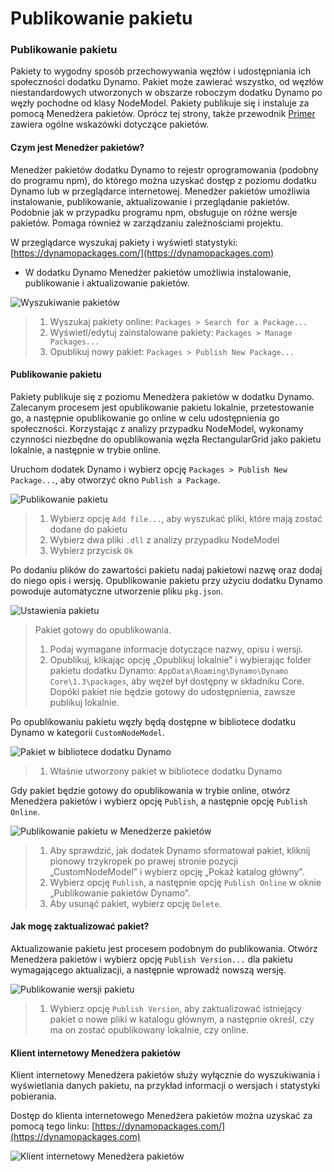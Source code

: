 # Publikowanie pakietu 

### Publikowanie pakietu <a href="#publish-a-package" id="publish-a-package"></a>

Pakiety to wygodny sposób przechowywania węzłów i udostępniania ich społeczności dodatku Dynamo. Pakiet może zawierać wszystko, od węzłów niestandardowych utworzonych w obszarze roboczym dodatku Dynamo po węzły pochodne od klasy NodeModel. Pakiety publikuje się i instaluje za pomocą Menedżera pakietów. Oprócz tej strony, także przewodnik [Primer](https://primer2.dynamobim.org/6_custom_nodes_and_packages/6-2_packages/1-introduction) zawiera ogólne wskazówki dotyczące pakietów.

#### Czym jest Menedżer pakietów? <a href="#what-is-a-package-manager" id="what-is-a-package-manager"></a>

Menedżer pakietów dodatku Dynamo to rejestr oprogramowania (podobny do programu npm), do którego można uzyskać dostęp z poziomu dodatku Dynamo lub w przeglądarce internetowej. Menedżer pakietów umożliwia instalowanie, publikowanie, aktualizowanie i przeglądanie pakietów. Podobnie jak w przypadku programu npm, obsługuje on różne wersje pakietów. Pomaga również w zarządzaniu zależnościami projektu.

W przeglądarce wyszukaj pakiety i wyświetl statystyki: [https://dynamopackages.com/](https://dynamopackages.com)

* W dodatku Dynamo Menedżer pakietów umożliwia instalowanie, publikowanie i aktualizowanie pakietów.

![Wyszukiwanie pakietów](images/dynamopackagemanager.jpg)

> 1. Wyszukaj pakiety online: `Packages > Search for a Package...`
> 2. Wyświetl/edytuj zainstalowane pakiety: `Packages > Manage Packages...`
> 3. Opublikuj nowy pakiet: `Packages > Publish New Package...`

#### Publikowanie pakietu <a href="#publishing-a-package" id="publishing-a-package"></a>

Pakiety publikuje się z poziomu Menedżera pakietów w dodatku Dynamo. Zalecanym procesem jest opublikowanie pakietu lokalnie, przetestowanie go, a następnie opublikowanie go online w celu udostępnienia go społeczności. Korzystając z analizy przypadku NodeModel, wykonamy czynności niezbędne do opublikowania węzła RectangularGrid jako pakietu lokalnie, a następnie w trybie online.

Uruchom dodatek Dynamo i wybierz opcję `Packages > Publish New Package...`, aby otworzyć okno `Publish a Package`.

![Publikowanie pakietu](images/dyn-publish-package-add-files.jpg)

> 1. Wybierz opcję `Add file...`, aby wyszukać pliki, które mają zostać dodane do pakietu
> 2. Wybierz dwa pliki `.dll` z analizy przypadku NodeModel
> 3. Wybierz przycisk `Ok`

Po dodaniu plików do zawartości pakietu nadaj pakietowi nazwę oraz dodaj do niego opis i wersję. Opublikowanie pakietu przy użyciu dodatku Dynamo powoduje automatyczne utworzenie pliku `pkg.json`.

![Ustawienia pakietu](images/dyn-publish-package.jpg)

> Pakiet gotowy do opublikowania.
>
> 1. Podaj wymagane informacje dotyczące nazwy, opisu i wersji.
> 2. Opublikuj, klikając opcję „Opublikuj lokalnie” i wybierając folder pakietu dodatku Dynamo: `AppData\Roaming\Dynamo\Dynamo Core\1.3\packages`, aby węzeł był dostępny w składniku Core. Dopóki pakiet nie będzie gotowy do udostępnienia, zawsze publikuj lokalnie.

Po opublikowaniu pakietu węzły będą dostępne w bibliotece dodatku Dynamo w kategorii `CustomNodeModel`.

![Pakiet w bibliotece dodatku Dynamo](images/dyn-publish-package-library.jpg)

> 1. Właśnie utworzony pakiet w bibliotece dodatku Dynamo

Gdy pakiet będzie gotowy do opublikowania w trybie online, otwórz Menedżera pakietów i wybierz opcję `Publish`, a następnie opcję `Publish Online`.

![Publikowanie pakietu w Menedżerze pakietów](images/dyn-publish-package-directory.jpg)

> 1. Aby sprawdzić, jak dodatek Dynamo sformatował pakiet, kliknij pionowy trzykropek po prawej stronie pozycji „CustomNodeModel” i wybierz opcję „Pokaż katalog główny”.
> 2. Wybierz opcję `Publish`, a następnie opcję `Publish Online` w oknie „Publikowanie pakietów Dynamo”.
> 3. Aby usunąć pakiet, wybierz opcję `Delete`.

#### Jak mogę zaktualizować pakiet? <a href="#how-do-i-update-a-package" id="how-do-i-update-a-package"></a>

Aktualizowanie pakietu jest procesem podobnym do publikowania. Otwórz Menedżera pakietów i wybierz opcję `Publish Version...` dla pakietu wymagającego aktualizacji, a następnie wprowadź nowszą wersję.

![Publikowanie wersji pakietu](images/dyn-publish-package-version.jpg)

> 1. Wybierz opcję `Publish Version`, aby zaktualizować istniejący pakiet o nowe pliki w katalogu głównym, a następnie określ, czy ma on zostać opublikowany lokalnie, czy online.

#### Klient internetowy Menedżera pakietów <a href="#package-manager-web-client" id="package-manager-web-client"></a>

Klient internetowy Menedżera pakietów służy wyłącznie do wyszukiwania i wyświetlania danych pakietu, na przykład informacji o wersjach i statystyki pobierania.

Dostęp do klienta internetowego Menedżera pakietów można uzyskać za pomocą tego linku: [https://dynamopackages.com/](https://dynamopackages.com)

![Klient internetowy Menedżera pakietów ](images/packagemanager-browser.jpg)
